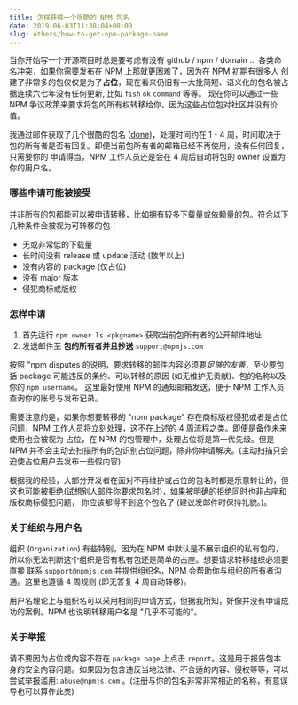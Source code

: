 ```yaml
---
title: 怎样获得一个很酷的 NPM 包名
date: 2019-06-03T11:38:04+08:00
slug: others/how-to-get-npm-package-name
---
```


当你开始写一个开源项目时总是要考虑有没有 github / npm / domain ... 各类命名冲突，如果你需要发布在 NPM 上那就更困难了，因为在 NPM 初期有很多人
创建了非常多的包仅仅是为了**占位**，现在看来仍旧有一大批简短、语义化的包名被占据连续六七年没有任何更新, 比如 `fish` `ok` `command` 等等。
现在你可以通过一些 NPM 争议政策来要求将包的所有权转移给你，因为这些占位包对社区并没有价值。

我通过邮件获取了几个很酷的包名 ([done](https://www.npmjs.com/package/done))，处理时间约在 1 - 4 周，时间取决于包的所有者是否有回复。即便当前包所有者的邮箱已经不再使用，没有任何回复，只需要你的
申请得当，NPM 工作人员还是会在 4 周后自动将包的 owner 设置为你的用户名。

### 哪些申请可能被接受

并非所有的包都能可以被申请转移，比如拥有较多下载量或依赖量的包。符合以下几种条件会被视为可转移的包：

- 无或非常低的下载量
- 长时间没有 release 或 update 活动 (数年以上)
- 没有内容的 package (仅占位)
- 没有 major 版本
- 侵犯商标或版权

### 怎样申请

1. 首先运行 `npm owner ls <pkgname>` 获取当前包所有者的公开邮件地址
2. 发送邮件至 **包的所有者并且抄送** `support@npmjs.com`

按照 "npm disputes 的说明，要求转移的邮件内容必须要*足够的友善*，至少要包括 package 可能违反的条约、可以转移的原因 (如无维护无贡献)、包的名称以及你的 `npm username`。
这里最好使用 NPM 的通知邮箱发送，便于 NPM 工作人员查询你的账号与发布记录。

需要注意的是，如果你想要转移的 "npm package" 存在商标版权侵犯或者是占位问题，NPM 工作人员将立刻处理，这不在上述的 4 周流程之类。即便是备作未来使用也会被视为
占位，在 NPM 的包管理中，处理占位将是第一优先级。但是 NPM 并不会主动去扫描所有的包识别占位问题，除非你申请解决。(主动扫描只会迫使占位用户去发布一些假内容)

根据我的经验，大部分开发者在面对不再维护或占位的包名时都是乐意转让的，但这也可能被拒绝(试想别人邮件你要求包名时)，如果被明确的拒绝同时也非占座和版权商标侵犯问题，
你应该都得不到这个包名了 (建议发邮件时保持礼貌。)。


### 关于组织与用户名

组织 (`Organization`) 有些特别，因为在 NPM 中默认是不展示组织的私有包的，所以你无法判断这个组织是否有私有包还是简单的占座。想要请求转移组织必须要直接
联系 `support@npmjs.com` 并提供组织名，NPM 会帮助你与组织的所有者沟通。这里也遵循 4 周规则 (即无答复 4 周自动转移)。

用户名理论上与组织名可以采用相同的申请方式，但据我所知，好像并没有申请成功的案例。NPM 也说明转移用户名是 "几乎不可能的"。


### 关于举报

请不要因为占位或内容不符在 `package page` 上点击 `report`。这是用于报告包本身的安全内容问题。如果因为包含违反当地法律、不合适的内容、侵权等等，可以
尝试举报滥用: `abuse@npmjs.com` 。(注册与你的包名非常非常相近的名称，有意误导也可以算作此类)

